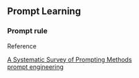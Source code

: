 ## Prompt Learning


### Prompt rule





Reference

[A Systematic Survey of Prompting Methods](https://arxiv.org/abs/2107.13586)  
[prompt engineering](https://docs.anthropic.com/en/docs/build-with-claude/prompt-engineering/overview)  
